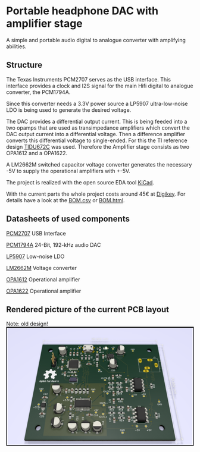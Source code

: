 # Portable headphone DAC with amplifier stage

A simple and portable audio digital to analogue converter with amplifying abilities.

## Structure

The Texas Instruments PCM2707 serves as the USB interface. This interface provides a clock and I2S signal for the main Hifi
digital to analogue converter, the PCM1794A.

Since this converter needs a 3.3V power source a LP5907 ultra-low-noise LDO is being used to
generate the desired voltage.

The DAC provides a differential output current. This is being feeded into a two opamps that are used as transimpedance amplifiers which convert the DAC output current into a differential voltage. Then a difference amplifier converts this differential voltage to single-ended. For this the TI reference design [TIDU672C](http://www.ti.com/litv/pdf/tidu672c) was used. Therefore the Amplifier stage consists as two OPA1612 and a OPA1622.

A LM2662M switched capacitor voltage converter generates the necessary -5V to supply the operational amplifiers with +-5V.

The project is realized with the open source EDA tool [KiCad](https://kicad-pcb.org/).

With the current parts the whole project costs around 45€ at [Digikey](https://www.digikey.com/). For details have a look at the [BOM.csv](https://github.com/r4ptor/headphone-DAC-with-amp/blob/master/BOM.csv) or [BOM.html](https://github.com/r4ptor/headphone-DAC-with-amp/blob/master/BOM.html).

## Datasheets of used components
[PCM2707](https://www.ti.com/lit/ds/symlink/pcm2706.pdf) USB Interface

[PCM1794A](http://www.ti.com/lit/ds/symlink/pcm1794a.pdf) 24-Bit, 192-kHz audio DAC

[LP5907](http://www.ti.com/lit/ds/symlink/lp5907.pdf) Low-noise LDO

[LM2662M](http://www.ti.com/lit/ds/symlink/lm2662.pdf) Voltage converter

[OPA1612](http://www.ti.com/lit/ds/symlink/opa1612.pdf) Operational amplifier

[OPA1622](http://www.ti.com/lit/ds/symlink/opa1622.pdf) Operational amplifier

## Rendered picture of the current PCB layout

Note: old design!
![alt text](https://github.com/r4ptor/headphone-DAC-with-amp/blob/master/raytraced.png)


